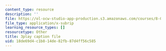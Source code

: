 ```yaml
---
content_type: resource
description: ''
file: https://ol-ocw-studio-app-production.s3.amazonaws.com/courses/8-01sc-classical-mechanics-fall-2016/18de69d4c1b814de82fb87d4ff56c585_cadbtBS5qf4.srt
file_type: application/x-subrip
learning_resource_types: []
resourcetype: Other
title: 3play caption file
uid: 18de69d4-c1b8-14de-82fb-87d4ff56c585
---
```


